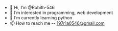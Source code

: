 - 👋 Hi, I’m @Rohith-546
- 👀 I’m interested in programming, web development
- 🌱 I’m currently learning python
- 📫 How to reach me -- 197r1a0546@gmail.com

<!---
Rohith-546/Rohith-546 is a ✨ special ✨ repository because its `README.md` (this file) appears on your GitHub profile.
You can click the Preview link to take a look at your changes.
--->
